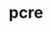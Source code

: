 ---
title: "pcre"
layout: cache
categories: [package, v0.18.1]
meta: {"versions": ["8.45"], "compilers": ["gcc@=7.3.1", "gcc@=7.5.0"], "oss": ["amzn2", "ubuntu18.04"], "platforms": ["linux"], "targets": ["aarch64", "graviton2", "x86_64", "x86_64_v3", "x86_64_v4"], "stacks": ["aws-ahug", "aws-ahug-aarch64", "aws-isc", "aws-isc-aarch64", "data-vis-sdk", "e4s", "radiuss", "root", "tutorial"], "num_specs": 5, "num_specs_by_stack": {"tutorial": 1, "e4s": 1, "root": 5, "radiuss": 1, "data-vis-sdk": 1, "aws-ahug": 2, "aws-isc": 2, "aws-isc-aarch64": 2, "aws-ahug-aarch64": 2}}
spec_details: [{"hash": "fjffevr4vbopxg4x747odfgmh3py4awh", "compiler": "gcc@=7.5.0", "versions": ["8.45"], "os": "ubuntu18.04", "platform": "linux", "target": "x86_64", "variants": ["~jit", "+multibyte", "+utf"], "stacks": ["tutorial", "e4s", "root", "radiuss", "data-vis-sdk"], "size": "-", "tarball": "https://binaries.spack.io/v0.18.1/build_cache/linux-ubuntu18.04-x86_64/gcc-7.5.0/pcre-8.45/linux-ubuntu18.04-x86_64-gcc-7.5.0-pcre-8.45-fjffevr4vbopxg4x747odfgmh3py4awh.spack"}, {"hash": "s2otxkw7s3fjfhaiuzt4rxlkg2ionugq", "compiler": "gcc@=7.3.1", "versions": ["8.45"], "os": "amzn2", "platform": "linux", "target": "x86_64_v4", "variants": ["~jit", "+multibyte", "+utf"], "stacks": ["aws-ahug", "aws-isc", "root"], "size": "-", "tarball": "https://binaries.spack.io/v0.18.1/build_cache/linux-amzn2-x86_64_v4/gcc-7.3.1/pcre-8.45/linux-amzn2-x86_64_v4-gcc-7.3.1-pcre-8.45-s2otxkw7s3fjfhaiuzt4rxlkg2ionugq.spack"}, {"hash": "nj4zjpl7tkxzw6kulcd6aodh6n43ojbs", "compiler": "gcc@=7.3.1", "versions": ["8.45"], "os": "amzn2", "platform": "linux", "target": "aarch64", "variants": ["~jit", "+multibyte", "+utf"], "stacks": ["aws-isc-aarch64", "root", "aws-ahug-aarch64"], "size": "-", "tarball": "https://binaries.spack.io/v0.18.1/build_cache/linux-amzn2-aarch64/gcc-7.3.1/pcre-8.45/linux-amzn2-aarch64-gcc-7.3.1-pcre-8.45-nj4zjpl7tkxzw6kulcd6aodh6n43ojbs.spack"}, {"hash": "pajnvlxacf45ktlvzx4gamkl7kbeiggi", "compiler": "gcc@=7.3.1", "versions": ["8.45"], "os": "amzn2", "platform": "linux", "target": "graviton2", "variants": ["~jit", "+multibyte", "+utf"], "stacks": ["aws-isc-aarch64", "root", "aws-ahug-aarch64"], "size": "-", "tarball": "https://binaries.spack.io/v0.18.1/build_cache/linux-amzn2-graviton2/gcc-7.3.1/pcre-8.45/linux-amzn2-graviton2-gcc-7.3.1-pcre-8.45-pajnvlxacf45ktlvzx4gamkl7kbeiggi.spack"}, {"hash": "mo6ud4ldihmqrbyawuj7r5swr4rzap6s", "compiler": "gcc@=7.3.1", "versions": ["8.45"], "os": "amzn2", "platform": "linux", "target": "x86_64_v3", "variants": ["~jit", "+multibyte", "+utf"], "stacks": ["aws-ahug", "aws-isc", "root"], "size": "-", "tarball": "https://binaries.spack.io/v0.18.1/build_cache/linux-amzn2-x86_64_v3/gcc-7.3.1/pcre-8.45/linux-amzn2-x86_64_v3-gcc-7.3.1-pcre-8.45-mo6ud4ldihmqrbyawuj7r5swr4rzap6s.spack"}]
---